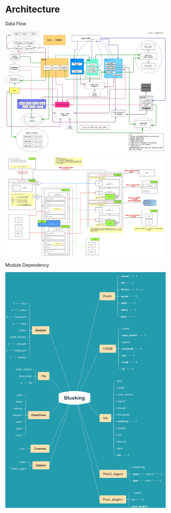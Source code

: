 # Architecture

Data Flow

![](../../../.gitbook/assets/image%20%283%29.png)

![](../../../.gitbook/assets/image%20%285%29.png)



Module Dependency

![](../../../.gitbook/assets/image%20%289%29.png)

